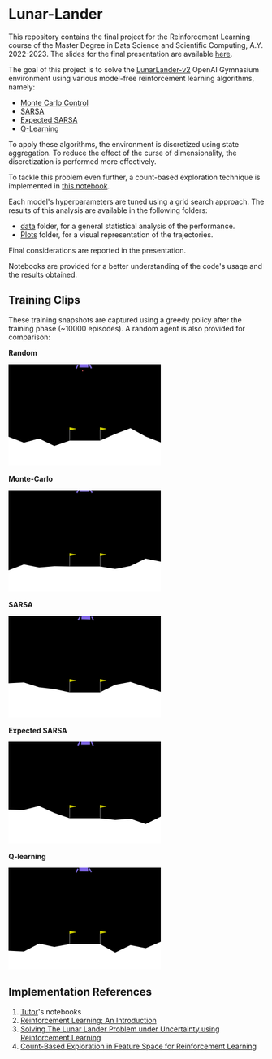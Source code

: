 # Lunar-Lander

This repository contains the final project for the Reinforcement Learning course of the Master Degree in Data Science and Scientific Computing, A.Y. 2022-2023. The slides for the final presentation are available [here](Lunar_Lander_presentation.pdf).

The goal of this project is to solve the [LunarLander-v2](https://gymnasium.farama.org/environments/box2d/lunar_lander/) OpenAI Gymnasium environment using various model-free reinforcement learning algorithms, namely:

- [Monte Carlo Control](src/MC_lander.py)
- [SARSA](src/SARSA_lander.py)
- [Expected SARSA](src/ESARSA_lander.py)
- [Q-Learning](src/Q_lander.py)

To apply these algorithms, the environment is discretized using state aggregation. To reduce the effect of the curse of dimensionality, the discretization is performed more effectively.

To tackle this problem even further, a count-based exploration technique is implemented in [this notebook](Sarsa_expl_count.ipynb).

Each model's hyperparameters are tuned using a grid search approach. The results of this analysis are available in the following folders:

- [data](data) folder, for a general statistical analysis of the performance.
- [Plots](Plots) folder, for a visual representation of the trajectories. 

Final considerations are reported in the presentation.

Notebooks are provided for a better understanding of the code's usage and the results obtained.

## Training Clips

These training snapshots are captured using a greedy policy after the training phase (~10000 episodes). A random agent is also
provided for comparison:  

**Random** 

<img src="gifs/random.gif" width="300" height="200"/>

**Monte-Carlo**  

<img src="gifs/MC.gif" width="300" height="200"/>

**SARSA**

<img src="gifs/SARSA.gif" width="300" height="200"/>

**Expected SARSA**

<img src="gifs/ESARSA.gif" width="300" height="200"/>

**Q-learning**  

<img src="gifs/Q.gif" width="300" height="200"/>

## Implementation References  

1. [Tutor](https://www.ictp.it/member/emanuele-panizon)'s notebooks 
2. [Reinforcement Learning: An Introduction](http://incompleteideas.net/book/the-book-2nd.html)
3. [Solving The Lunar Lander Problem under Uncertainty using Reinforcement Learning](https://arxiv.org/abs/2011.11850)
4. [Count-Based Exploration in Feature Space for Reinforcement Learning](https://arxiv.org/pdf/1706.08090.pdf)

